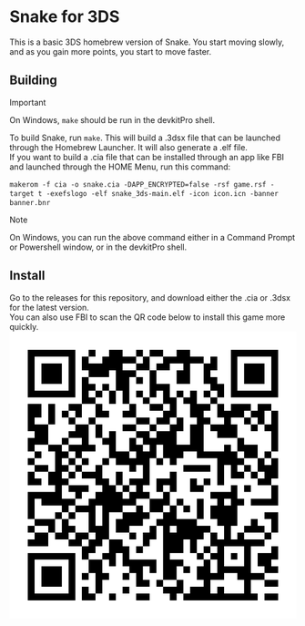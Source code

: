 # Snake for 3DS
This is a basic 3DS homebrew version of Snake.
You start moving slowly, and as you gain more points, you start to move faster.

## Building
> [!IMPORTANT]
> On Windows, `make` should be run in the devkitPro shell.

To build Snake, run `make`. This will build a .3dsx file that can be launched through the Homebrew Launcher. It will also generate a .elf file.
<br>
If you want to build a .cia file that can be installed through an app like FBI and launched through the HOME Menu, run this command:

```
makerom -f cia -o snake.cia -DAPP_ENCRYPTED=false -rsf game.rsf -target t -exefslogo -elf snake_3ds-main.elf -icon icon.icn -banner banner.bnr
```

> [!NOTE]
> On Windows, you can run the above command either in a Command Prompt or Powershell window, or in the devkitPro shell.

## Install
Go to the releases for this repository, and download either the .cia or .3dsx for the latest version.
<br>
You can also use FBI to scan the QR code below to install this game more quickly.
![QR code to install Snake for 3DS](/qr-code.png)
